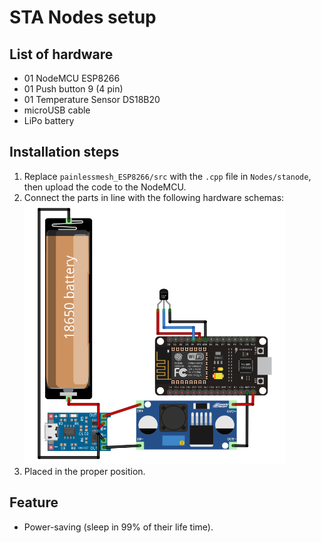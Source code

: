 # STA Nodes setup 
## List of hardware
- 01 NodeMCU ESP8266 
- 01 Push button 9 (4 pin)
- 01 Temperature Sensor DS18B20
- microUSB cable
- LiPo battery

## Installation steps
1. Replace `painlessmesh_ESP8266/src` with the `.cpp` file in `Nodes/stanode`, then upload the code to the NodeMCU.
2. Connect the parts in line with the following hardware schemas:  
![Schema1](https://github.com/hungdaqq/Temperature-Wireless-Sensor-Network/blob/main/Nodes/stanode/sta.png)  
3. Placed in the proper position.

## Feature
- Power-saving (sleep in 99% of their life time).
